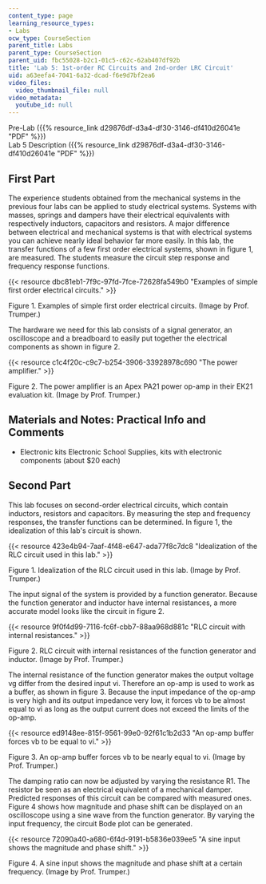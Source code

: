 ```yaml
---
content_type: page
learning_resource_types:
- Labs
ocw_type: CourseSection
parent_title: Labs
parent_type: CourseSection
parent_uid: fbc55028-b2c1-01c5-c62c-62ab407df92b
title: 'Lab 5: 1st-order RC Circuits and 2nd-order LRC Circuit'
uid: a63eefa4-7041-6a32-dcad-f6e9d7bf2ea6
video_files:
  video_thumbnail_file: null
video_metadata:
  youtube_id: null
---
```


Pre-Lab ({{% resource_link d29876df-d3a4-df30-3146-df410d26041e "PDF" %}})  
Lab 5 Description ({{% resource_link d29876df-d3a4-df30-3146-df410d26041e "PDF" %}})

First Part
----------

The experience students obtained from the mechanical systems in the previous four labs can be applied to study electrical systems. Systems with masses, springs and dampers have their electrical equivalents with respectively inductors, capacitors and resistors. A major difference between electrical and mechanical systems is that with electrical systems you can achieve nearly ideal behavior far more easily. In this lab, the transfer functions of a few first order electrical systems, shown in figure 1, are measured. The students measure the circuit step response and frequency response functions.

{{< resource dbc81eb1-7f9c-97fd-7fce-72628fa549b0 "Examples of simple first order electrical circuits." >}}

Figure 1. Examples of simple first order electrical circuits. (Image by Prof. Trumper.)

The hardware we need for this lab consists of a signal generator, an oscilloscope and a breadboard to easily put together the electrical components as shown in figure 2.

{{< resource c1c4f20c-c9c7-b254-3906-33928978c690 "The power amplifier." >}}

Figure 2. The power amplifier is an Apex PA21 power op-amp in their EK21 evaluation kit. (Image by Prof. Trumper.)

Materials and Notes: Practical Info and Comments
------------------------------------------------

*   Electronic kits Electronic School Supplies, kits with electronic components (about $20 each)
    

Second Part
-----------

This lab focuses on second-order electrical circuits, which contain inductors, resistors and capacitors. By measuring the step and frequency responses, the transfer functions can be determined. In figure 1, the idealization of this lab's circuit is shown.

{{< resource 423e4b94-7aaf-4f48-e647-ada77f8c7dc8 "Idealization of the RLC circuit used in this lab." >}}

Figure 1. Idealization of the RLC circuit used in this lab. (Image by Prof. Trumper.)

The input signal of the system is provided by a function generator. Because the function generator and inductor have internal resistances, a more accurate model looks like the circuit in figure 2.

{{< resource 9f0f4d99-7116-fc6f-cbb7-88aa968d881c "RLC circuit with internal resistances." >}}

Figure 2. RLC circuit with internal resistances of the function generator and inductor. (Image by Prof. Trumper.)

The internal resistance of the function generator makes the output voltage vg differ from the desired input vi. Therefore an op-amp is used to work as a buffer, as shown in figure 3. Because the input impedance of the op-amp is very high and its output impedance very low, it forces vb to be almost equal to vi as long as the output current does not exceed the limits of the op-amp.

{{< resource ed9148ee-815f-9561-99e0-92f61c1b2d33 "An op-amp buffer forces vb to be equal to vi." >}}

Figure 3. An op-amp buffer forces vb to be nearly equal to vi. (Image by Prof. Trumper.)

The damping ratio can now be adjusted by varying the resistance R1. The resistor be seen as an electrical equivalent of a mechanical damper. Predicted responses of this circuit can be compared with measured ones. Figure 4 shows how magnitude and phase shift can be displayed on an oscilloscope using a sine wave from the function generator. By varying the input frequency, the circuit Bode plot can be generated.

{{< resource 72090a40-a680-6f4d-9191-b5836e039ee5 "A sine input shows the magnitude and phase shift." >}}

Figure 4. A sine input shows the magnitude and phase shift at a certain frequency. (Image by Prof. Trumper.)